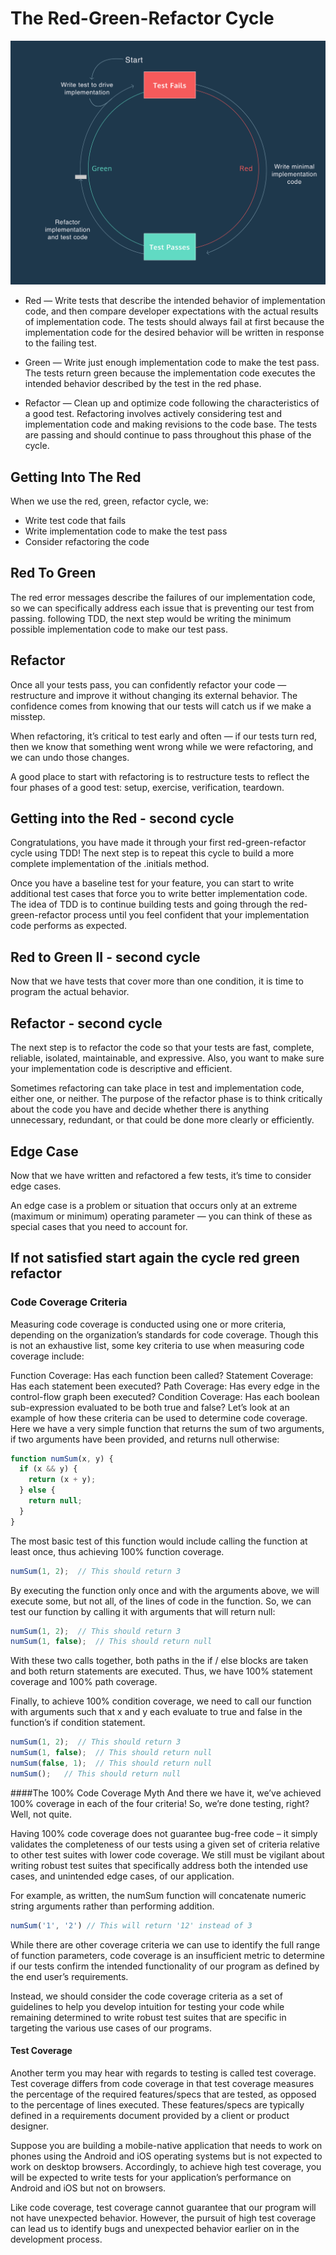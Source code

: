 # The Red-Green-Refactor Cycle

![RGR cycle](red-green-refactor-tdd.png)

- Red — Write tests that describe the intended behavior of implementation code, and then compare developer expectations with the actual results of implementation code. The tests should always fail at first because the implementation code for the desired behavior will be written in response to the failing test.

- Green — Write just enough implementation code to make the test pass. The tests return green because the implementation code executes the intended behavior described by the test in the red phase.

- Refactor — Clean up and optimize code following the characteristics of a good test. Refactoring involves actively considering test and implementation code and making revisions to the code base. The tests are passing and should continue to pass throughout this phase of the cycle.

## Getting Into The Red

When we use the red, green, refactor cycle, we:

- Write test code that fails
- Write implementation code to make the test pass
- Consider refactoring the code

## Red To Green

The red error messages describe the failures of our implementation code, so we can specifically address each issue that is preventing our test from passing.
following TDD, the next step would be writing the minimum possible implementation code to make our test pass.

## Refactor

Once all your tests pass, you can confidently refactor your code — restructure and improve it without changing its external behavior. The confidence comes from knowing that our tests will catch us if we make a misstep.

When refactoring, it’s critical to test early and often — if our tests turn red, then we know that something went wrong while we were refactoring, and we can undo those changes.

A good place to start with refactoring is to restructure tests to reflect the four phases of a good test: setup, exercise, verification, teardown.

## Getting into the Red  - second cycle

Congratulations, you have made it through your first red-green-refactor cycle using TDD! The next step is to repeat this cycle to build a more complete implementation of the .initials method.

Once you have a baseline test for your feature, you can start to write additional test cases that force you to write better implementation code.
The idea of TDD is to continue building tests and going through the red-green-refactor process until you feel confident that your implementation code performs as expected.

## Red to Green II - second cycle

Now that we have tests that cover more than one condition, it is time to program the actual behavior.

## Refactor - second cycle

The next step is to refactor the code so that your tests are fast, complete, reliable, isolated, maintainable, and expressive. Also, you want to make sure your implementation code is descriptive and efficient.

Sometimes refactoring can take place in test and implementation code, either one, or neither. The purpose of the refactor phase is to think critically about the code you have and decide whether there is anything unnecessary, redundant, or that could be done more clearly or efficiently.

## Edge Case

Now that we have written and refactored a few tests, it’s time to consider edge cases.

An edge case is a problem or situation that occurs only at an extreme (maximum or minimum) operating parameter — you can think of these as special cases that you need to account for.

## If not satisfied start again the cycle red green refactor

### Code Coverage Criteria

Measuring code coverage is conducted using one or more criteria, depending on the organization’s standards for code coverage. Though this is not an exhaustive list, some key criteria to use when measuring code coverage include:

Function Coverage: Has each function been called?
Statement Coverage: Has each statement been executed?
Path Coverage: Has every edge in the control-flow graph been executed?
Condition Coverage: Has each boolean sub-expression evaluated to be both true and false?
Let’s look at an example of how these criteria can be used to determine code coverage. Here we have a very simple function that returns the sum of two arguments, if two arguments have been provided, and returns null otherwise:

```js
function numSum(x, y) {
  if (x && y) {
    return (x + y);
  } else {
    return null;
  }
}
```
The most basic test of this function would include calling the function at least once, thus achieving 100% function coverage.

```js
numSum(1, 2);  // This should return 3
```
By executing the function only once and with the arguments above, we will execute some, but not all, of the lines of code in the function. So, we can test our function by calling it with arguments that will return null:

```js
numSum(1, 2);  // This should return 3
numSum(1, false);  // This should return null
```
With these two calls together, both paths in the if / else blocks are taken and both return statements are executed. Thus, we have 100% statement coverage and 100% path coverage.

Finally, to achieve 100% condition coverage, we need to call our function with arguments such that x and y each evaluate to true and false in the function’s if condition statement.

```js
numSum(1, 2);  // This should return 3
numSum(1, false);  // This should return null
numSum(false, 1);  // This should return null
numSum();   // This should return null
```

####The 100% Code Coverage Myth
And there we have it, we’ve achieved 100% coverage in each of the four criteria! So, we’re done testing, right? Well, not quite.

Having 100% code coverage does not guarantee bug-free code – it simply validates the completeness of our tests using a given set of criteria relative to other test suites with lower code coverage. We still must be vigilant about writing robust test suites that specifically address both the intended use cases, and unintended edge cases, of our application.

For example, as written, the numSum function will concatenate numeric string arguments rather than performing addition.

```js
numSum('1', '2') // This will return '12' instead of 3
```

While there are other coverage criteria we can use to identify the full range of function parameters, code coverage is an insufficient metric to determine if our tests confirm the intended functionality of our program as defined by the end user’s requirements.

Instead, we should consider the code coverage criteria as a set of guidelines to help you develop intuition for testing your code while remaining determined to write robust test suites that are specific in targeting the various use cases of our programs.

#### Test Coverage

Another term you may hear with regards to testing is called test coverage. Test coverage differs from code coverage in that test coverage measures the percentage of the required features/specs that are tested, as opposed to the percentage of lines executed. These features/specs are typically defined in a requirements document provided by a client or product designer.

Suppose you are building a mobile-native application that needs to work on phones using the Android and iOS operating systems but is not expected to work on desktop browsers. Accordingly, to achieve high test coverage, you will be expected to write tests for your application’s performance on Android and iOS but not on browsers.

Like code coverage, test coverage cannot guarantee that our program will not have unexpected behavior. However, the pursuit of high test coverage can lead us to identify bugs and unexpected behavior earlier on in the development process.
